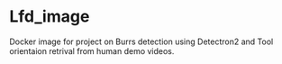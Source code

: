 # Lfd_image

Docker image for project on Burrs detection using Detectron2 and Tool orientaion retrival from human demo videos.
